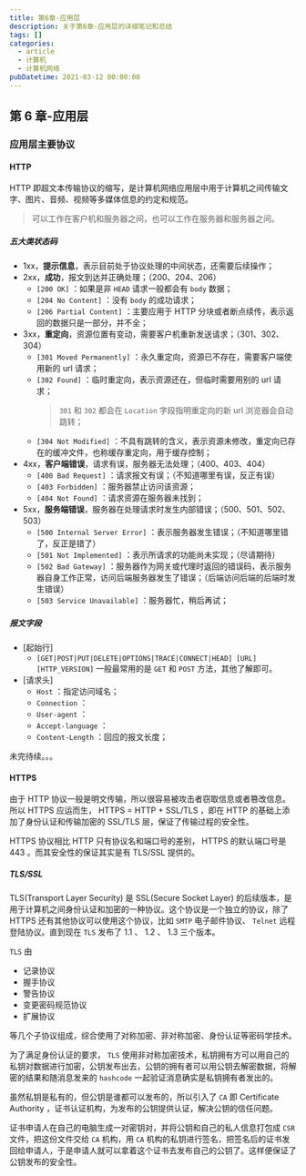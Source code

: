 ```yaml
---
title: 第6章-应用层
description: 关于第6章-应用层的详细笔记和总结
tags: []
categories:
  - article
  - 计算机
  - 计算机网络
pubDatetime: 2021-03-12 00:00:00
---
```


<style>
.center {
width: auto;
display: table;
margin - left: auto;
margin - right: auto;
}
// 图片居中
img {
position: relative;
left: 50%;
transform: translateX(-50%);
}
</style>

## 第 6 章-应用层

### 应用层主要协议

#### HTTP

HTTP 即超文本传输协议的缩写，是计算机网络应用层中用于计算机之间传输文字、图片、音频、视频等多媒体信息的约定和规范。

> 可以工作在客户机和服务器之间，也可以工作在服务器和服务器之间。

##### 五大类状态码

- 1xx，**提示信息**，表示目前处于协议处理的中间状态，还需要后续操作；
- 2xx，**成功**，报文到达并正确处理；（200、204、206）
  - `[200 OK]` ：如果是非 `HEAD` 请求一般都会有 `body` 数据；
  - `[204 No Content]` ：没有 `body` 的成功请求；
  - `[206 Partial Content]` ：主要应用于 HTTP 分块或者断点续传，表示返回的数据只是一部分，并不全；
- 3xx，**重定向**，资源位置有变动，需要客户机重新发送请求；（301、302、304）
  - `[301 Moved Permanently]` ：永久重定向，资源已不存在，需要客户端使用新的 url 请求；
  - `[302 Found]` ：临时重定向，表示资源还在，但临时需要用别的 url 请求；
    > `301` 和 `302` 都会在 `Location` 字段指明重定向的新 url 浏览器会自动跳转；
  - `[304 Not Modified]` ：不具有跳转的含义，表示资源未修改，重定向已存在的缓冲文件，也称缓存重定向，用于缓存控制；
- 4xx，**客户端错误**，请求有误，服务器无法处理；（400、403、404）
  - `[400 Bad Request]` ：请求报文有误；（不知道哪里有误，反正有误）
  - `[403 Forbidden]` ：服务器禁止访问该资源；
  - `[404 Not Found]` ：请求资源在服务器未找到；
- 5xx，**服务端错误**，服务器在处理请求时发生内部错误；（500、501、502、503）
  - `[500 Internal Server Error]` ：表示服务器发生错误；（不知道哪里错了，反正是错了）
  - `[501 Not Implemented]` ：表示所请求的功能尚未实现；（尽请期待）
  - `[502 Bad Gateway]` ：服务器作为网关或代理时返回的错误码，表示服务器自身工作正常，访问后端服务器发生了错误；（后端访问后端的后端时发生错误）
  - `[503 Service Unavailable]` ：服务器忙，稍后再试；

##### 报文字段

- [起始行]
  - `[GET|POST|PUT|DELETE|OPTIONS|TRACE|CONNECT|HEAD] [URL] [HTTP_VERSION]`
    一般最常用的是 `GET` 和 `POST` 方法，其他了解即可。
- [请求头]
  - `Host` ：指定访问域名；
  - `Connection` ：
  - `User-agent` ：
  - `Accept-language` ：
  - `Content-Length` ：回应的报文长度；

未完待续。。。

#### HTTPS

由于 HTTP 协议一般是明文传输，所以很容易被攻击者窃取信息或者篡改信息。所以 HTTPS 应运而生， HTTPS = HTTP + SSL/TLS ，即在 HTTP 的基础上添加了身份认证和传输加密的 SSL/TLS 层，保证了传输过程的安全性。

HTTPS 协议相比 HTTP 只有协议名和端口号的差别， HTTPS 的默认端口号是 443 。而其安全性的保证其实是有 TLS/SSL 提供的。

##### TLS/SSL

TLS(Transport Layer Security) 是 SSL(Secure Socket Layer) 的后续版本，是用于计算机之间身份认证和加密的一种协议。这个协议是一个独立的协议，除了 HTTPS 还有其他协议可以使用这个协议，比如 `SMTP` 电子邮件协议、 `Telnet` 远程登陆协议。直到现在 `TLS` 发布了 1.1 、 1.2 、 1.3 三个版本。

`TLS` 由

- 记录协议
- 握手协议
- 警告协议
- 变更密码规范协议
- 扩展协议

等几个子协议组成，综合使用了对称加密、非对称加密、身份认证等密码学技术。

为了满足身份认证的要求， `TLS` 使用非对称加密技术，私钥拥有方可以用自己的私钥对数据进行加密，公钥发布出去，公钥的拥有者可以用公钥去解密数据，将解密的结果和随消息发来的 `hashcode` 一起验证消息确实是私钥拥有者发出的。

虽然私钥是私有的，但公钥是谁都可以发布的，所以引入了 `CA` 即 Certificate Authority ，证书认证机构，为发布的公钥提供认证，解决公钥的信任问题。

证书申请人在自己的电脑生成一对密钥对，并将公钥和自己的私人信息打包成 `CSR` 文件，把这份文件交给 `CA` 机构，用 `CA` 机构的私钥进行签名，把签名后的证书发回给申请人，于是申请人就可以拿着这个证书去发布自己的公钥了。这样便保证了公钥发布的安全性。
